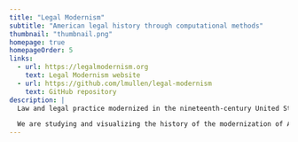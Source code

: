 ```yaml
---
title: "Legal Modernism"
subtitle: "American legal history through computational methods"
thumbnail: "thumbnail.png"
homepage: true
homepageOrder: 5
links:
  - url: https://legalmodernism.org
    text: Legal Modernism website
  - url: https://github.com/lmullen/legal-modernism
    text: GitHub repository
description: |
  Law and legal practice modernized in the nineteenth-century United States. The textual record of legal modernization is vast. Hundreds of volumes of regulations were formulated, copied, and re-formulated by legislatures. Millions of case reports became the authoritative building blocks for the thousands of treatises from which modern American law was constructed. 

  We are studying and visualizing the history of the modernization of American law through computational methods.
---
```

